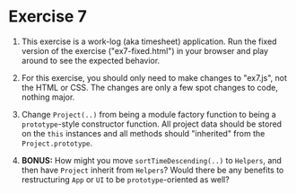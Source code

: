 # Exercise 7

1. This exercise is a work-log (aka timesheet) application. Run the fixed version of the exercise ("ex7-fixed.html") in your browser and play around to see the expected behavior.

2. For this exercise, you should only need to make changes to "ex7.js", not the HTML or CSS. The changes are only a few spot changes to code, nothing major.

3. Change `Project(..)` from being a module factory function to being a `prototype`-style constructor function. All project data should be stored on the `this` instances and all methods should "inherited" from the `Project.prototype`.

4. **BONUS:** How might you move `sortTimeDescending(..)` to `Helpers`, and then have `Project` inherit from `Helpers`? Would there be any benefits to restructuring `App` or `UI` to be `prototype`-oriented as well?
